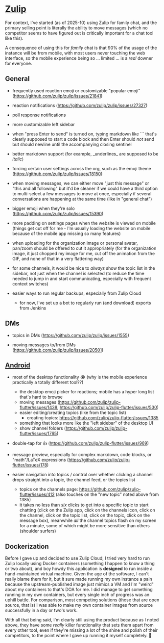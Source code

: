 # [Zulip](https://zulip.com/)

For context, I've started (as of 2025-10) using Zulip for family chat, and the primary selling point is literally the ability to move messages (which no competitor seems to have figured out is critically important for a chat tool like this).

A consequence of using this for _family_ chat is that 90% of the usage of the instance will be from mobile, with most users never touching the web interface, so the mobile experience being so ... limited ... is a _real_ downer for everyone.

## General

- frequently used reaction emoji or customizable "popular emoji" (https://github.com/zulip/zulip/issues/21841)

- reaction notifications (https://github.com/zulip/zulip/issues/27327)

- poll response notifications

- more customizable left sidebar

- when "press Enter to send" is turned on, typing markdown like \`\`\` that's clearly supposed to start a code block and then Enter should _not_ send but should newline until the accompanying closing sentinel

- better markdown support (for example, \_underlines\_ are supposed to be _italic_)

- forcing certain user settings across the org, such as the emoji theme (https://github.com/zulip/zulip/issues/18150)

- when moving messages, we can either move "just this message" or "this and all following" but it'd be cleaner if we could have a third option to multi-select a few messages to move at once, especially if several conversations are happening at the same time (like in "general chat")

- bigger emoji when they're solo (https://github.com/zulip/zulip/issues/15390)

- more padding on settings pages when the website is viewed on mobile (things get cut off for me - I'm usually loading the website on mobile because of the mobile app missing so many features)

- when uploading for the organization image or personal avatar, pan/zoom should be offered to cut it appropriately (for the organization image, it just chopped my image for me, cut off the animation from the GIF, and none of that in a very flattering way)

- for some channels, it would be nice to *always* show the topic list in the sidebar, not just when the channel is selected (to reduce the time needed to jump in and start communicating, especially with frequent context switches)

- easier ways to run regular backups, especially from Zulip Cloud
  - for now, I've set up a bot to regularly run (and download) exports from Jenkins

## DMs

- topics in DMs (https://github.com/zulip/zulip/issues/1555)

- moving messages to/from DMs (https://github.com/zulip/zulip/issues/20501)

## [Android](https://github.com/zulip/zulip-flutter)

- most of the desktop functionality 😭 (why is the mobile experience practically a totally different tool??)
  - the desktop emoji picker for reactions; mobile has a hyper long list that's hard to browse
  - moving messages (https://github.com/zulip/zulip-flutter/issues/1438, https://github.com/zulip/zulip-flutter/issues/530)
  - easier editing/creating topics (like from the topic list)
    - creating topics: https://github.com/zulip/zulip-flutter/issues/1385
  - something that looks more like the "left sidebar" of the desktop UI
  - show channel folders (https://github.com/zulip/zulip-flutter/issues/1765)

- double-tap for 👍 (https://github.com/zulip/zulip-flutter/issues/969)

- message preview, especially for complex markdown, code blocks, or "math"/LaTeX expressions (https://github.com/zulip/zulip-flutter/issues/178)

- easier navigation into topics / control over whether clicking a channel drops straight into a topic, the channel feed, or the topics list
  - topics on the channels page: https://github.com/zulip/zulip-flutter/issues/412 (also touches on the "new topic" noted above from 1385)
  - it takes no less than *six* clicks to get into a specific topic to start chatting (click on the Zulip app, click on the channels icon, click on the channel, click on the topic list, click on the topic, click on the message box), meanwhile *all* the channel topics flash on my screen for a minute, some of which might be more sensitive than others (shoulder surfers)

## Dockerization

Before I gave up and decided to use Zulip Cloud, I tried very hard to run Zulip locally using Docker containers (something I happen to know a thing or two about), and boy howdy this application is **designed** to run inside a hand-maintained virtual machine.  Given the age of the software, I can't really blame them for it, but it sure made running my own instance a pain because the upstream-published image just mimics a VM and I'm "weird" about my containers to that's DOA for me.  I did manage to get something running in my own containers, but every single inch of progress was an uphill battle.  For comparison, most competing solutions (those that are open source, that is) I was able to make my own container images from source successfully in a day or two's work.

With all that being said, I'm clearly still using the product because as I noted above, they have some _really_ killer functionality that sets them apart from every other tool, even if they're missing a lot of the shine and polish of their competitors, to the point where I gave up running it myself completely. 🤷
